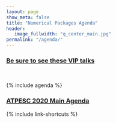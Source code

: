 ```yaml
---
layout: page
show_meta: false
title: "Numerical Packages Agenda"
header:
   image_fullwidth: "q_center_main.jpg"
permalink: "/agenda/"
---
```


### [Be sure to see these VIP talks]({{site.url}}{{site.baseurl}}/vip_talks/)
<br>

{% include agenda %}

### [ATPESC 2020 Main Agenda](https://extremecomputingtraining.anl.gov/agenda-2020/)

{% include link-shortcuts %}


